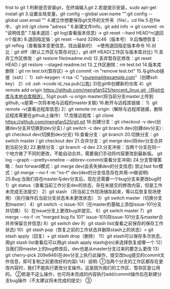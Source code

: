 frist to git
1.判断是否安装git，在终端输入git
2.若是提示安装，sudo apt-get install git
3.设置全局变量，git config --global user.name "":git config --global user.email ""
4.建立你想要保存git文件的文件夹（file），cd file
5.在file中， git init /git clone "adress  " 
6.新建文件info，git add info -> git commit -m "说明信息"
7.版本退回：git log(查看版本信息) -> git reset --hard HEAD^n(退回n个版本)
8.退回指定版：git reset --hard 329bc46（版本号）
9.后悔想恢复：git reflog（查看版本变更信息，找出最新的） ->使用退回指定版本命令
10.对比：git diff（默认工作区与暂存对比），git diff HEAD(工作区与版本库对比)
11.丢弃工作区修改：git restore file(readme.md)
12.丢弃暂存区修改：git reset HEAD <file> / git restore --staged readme.txt
13.工作区删除：rm test.txt
14.版本库删除：git rm test.txt(暂存区) -> git commit -m "remove test.txt"
15.与github链接（ssh）：
    1）ssh-keygen -t rsa -C "youremail@example.com"（创建ssh key）
    2）cd .ssh ->code id_rsa.pub(公匙)
    3)在git中创建新的仓库
    4）git remote add origin https://github.com/mengfan525/tencent_linux.git（将git仓库与本地仓库相连）
    5)git push -u origin master(将当前分支master上传到github,-u是第一次将本地与远程的master关联)
16.断开与远程库链接：
    1）git remote -v(查看远程库信息)
    2）git remote rm origin（解除与远程库链接，删除远程库需要在github上操作）
17.克隆远程库：git clone https://github.com/mengfan525/git.git
18.创建分支：git checkout -v dev(创建dev分支并切换到dev分支) / git switch -c dev
    git branch dev(创建dev分支) : git checkout dev(切换到dev分支)
19.查看分支：git branch
20.切换分支：git switch master /  git checkout dev
21.合并分支：git merge dev(将dev分支合并到当前分支)
22.删除分支：git branch -d dev
23.分支冲突：当两个分支在同一个地方做了不同的更改，不能自动合并。需要我们手动将内容更改到最新版。
            git log --graph --pretty=oneline --abbrev-commit(查看分支冲突)
24.分支管理策略：
    fast forward模式：git merge dev(会丢失掉dev的分支信息)
    禁止fast for模式：git merge --no-f -m "no-f" dev(dev的分支信息存在并用-m做说明)
25.Bug:当我们存在master与dev分支后，现在还需要一个bug分支来更改bug时
    1）git status（查看当前工作分支dev的状态，存在未提交的修改内容，但是工作未完成无法提交）
    2）git stash （将当前工作现场储存起来，等以后恢复现场使用）（执行操作后当前分支状态未未更改状态）
    3）git switch master（切换分支到master）
    4）git switch -c issue-101（在master的基础上添加issue-101分支并切换）
    5）在issue分支上更改bug并提交。
    6）git switch master
    7）git merge --no-f -m "merged bug fix 101" issue-101(将issue-101分支与master合并并保留合并信息)
    8）git switch dev
    9）git stash list(查看之前保存的保存工作状态)
    10）git stash pop（恢复之前的工作状态并删除stash上的状态）= git stash apply（回复）+ git stash drop（删除）
    11）git stash可以保存多次状态，用git stash list查看后可以用git stash apply stash@{n}来选择恢复成哪一个
    12）当我们将master上的bug修改后，dev也是从master分支过来的要怎么更改
    13）git cherry-pick 209e846(在dev分支上执行此操作，提交改bug提交的commit文件信息，即可复制之前更改好的内容)
    14）说明: ①当两个分支的工作区都存在更改内容时，我们不能执行更改分支操作。这是因为我们的工作区、暂存区是公用的。
            ②若是不这么操作，也可将未完成的内容执行add/commit操作后在新建分支bug操作（不太建议将未完成的提交）
            ③
